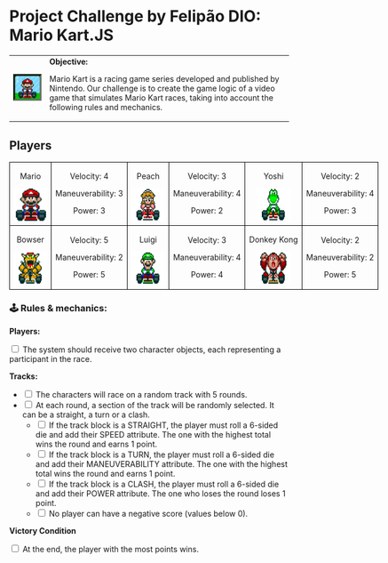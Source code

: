 <h1>Project Challenge by Felipão DIO: Mario Kart.JS</h1>

  <table>
        <tr>
            <td>
                <img src="./docs/header.gif" alt="Mario Kart" width="200">
            </td>
            <td>
                <b>Objective:</b>
                <p>Mario Kart is a racing game series developed and published by Nintendo. Our challenge is to create the game logic of a video game that simulates Mario Kart races, taking into account the following rules and mechanics.</p>
            </td>
        </tr>
    </table>

<h2>Players</h2>
      <table style="border-collapse: collapse; width: 800px; margin: 0 auto;">
        <tr>
            <td style="border: 1px solid black; text-align: center;">
                <p>Mario</p>
                <img src="./docs/mario.gif" alt="Mario Kart" width="60" height="60">
            </td>
            <td style="border: 1px solid black; text-align: center;">
                <p>Velocity: 4</p>
                <p>Maneuverability: 3</p>
                <p>Power: 3</p>
            </td>
             <td style="border: 1px solid black; text-align: center;">
                <p>Peach</p>
                <img src="./docs/peach.gif" alt="Mario Kart" width="60" height="60">
            </td>
            <td style="border: 1px solid black; text-align: center;">
                <p>Velocity: 3</p>
                <p>Maneuverability: 4</p>
                <p>Power: 2</p>
            </td>
              <td style="border: 1px solid black; text-align: center;">
                <p>Yoshi</p>
                <img src="./docs/yoshi.gif" alt="Mario Kart" width="60" height="60">
            </td>
            <td style="border: 1px solid black; text-align: center;">
                <p>Velocity: 2</p>
                <p>Maneuverability: 4</p>
                <p>Power: 3</p>
            </td>
        </tr>
        <tr>
            <td style="border: 1px solid black; text-align: center;">
                <p>Bowser</p>
                <img src="./docs/bowser.gif" alt="Mario Kart" width="60" height="60">
            </td>
            <td style="border: 1px solid black; text-align: center;">
                <p>Velocity: 5</p>
                <p>Maneuverability: 2</p>
                <p>Power: 5</p>
            </td>
            <td style="border: 1px solid black; text-align: center;">
                <p>Luigi</p>
                <img src="./docs/luigi.gif" alt="Mario Kart" width="60" height="60">
            </td>
            <td style="border: 1px solid black; text-align: center;">
                <p>Velocity: 3</p>
                <p>Maneuverability: 4</p>
                <p>Power: 4</p>
            </td>
            <td style="border: 1px solid black; text-align: center;">
                <p>Donkey Kong</p>
                <img src="./docs/dk.gif" alt="Mario Kart" width="60" height="60">
            </td>
            <td style="border: 1px solid black; text-align: center;">
                <p>Velocity: 2</p>
                <p>Maneuverability: 2</p>
                <p>Power: 5</p>
            </td>
        </tr>
    </table>

<p></p>

<h3>🕹️ Rules & mechanics:</h3>

<b>Players:</b>

<input type="checkbox" id="players-item" />
<label for="players-item">The system should receive two character objects, each representing a participant in the race.</label>

<b>Tracks:</b>

<ul>
  <li><input type="checkbox" id="tracks-1-item" /> <label for="tracks-1-item">The characters will race on a random track with 5 rounds.</label></li>
  <li><input type="checkbox" id="tracks-2-item" /> <label for="tracks-2-item">At each round, a section of the track will be randomly selected. It can be a straight, a turn or a clash.</label>
    <ul>
      <li><input type="checkbox" id="tracks-2-1-item" /> <label for="tracks-2-1-item">If the track block is a STRAIGHT, the player must roll a 6-sided die and add their SPEED attribute. The one with the highest total wins the round and earns 1 point.</label></li>
      <li><input type="checkbox" id="tracks-2-2-item" /> <label for="tracks-2-2-item">If the track block is a TURN, the player must roll a 6-sided die and add their MANEUVERABILITY attribute. The one with the highest total wins the round and earns 1 point.</label></li>
      <li><input type="checkbox" id="tracks-2-3-item" /> <label for="tracks-2-3-item">If the track block is a CLASH, the player must roll a 6-sided die and add their POWER attribute. The one who loses the round loses 1 point.</label></li>
      <li><input type="checkbox" id="tracks-2-3-item" /> <label for="tracks-2-3-item">No player can have a negative score (values below 0).</label></li>
    </ul>
  </li>
</ul>

<b>Victory Condition</b>

<input type="checkbox" id="victory-item" />
<label for="victory-item">At the end, the player with the most points wins.</label>
